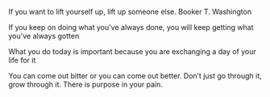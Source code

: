 If you want to lift yourself up, lift up someone else. 
Booker T. Washington


If you keep on doing what you've always done, you will keep getting what you've always gotten

What you do today is important because you are exchanging a day of your life for it

You can come out bitter or you can come out better. Don’t just go through it, grow through it. There is purpose in your pain.
